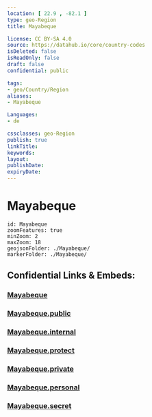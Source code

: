 ```yaml
---
location: [ 22.9 , -82.1 ] 
type: geo-Region
title: Mayabeque

license: CC BY-SA 4.0
source: https://datahub.io/core/country-codes
isDeleted: false
isReadOnly: false
draft: false
confidential: public

tags:
- geo/Country/Region
aliases:
- Mayabeque

Languages:
- de

cssclasses: geo-Region
publish: true
linkTitle: 
keywords: 
layout: 
publishDate: 
expiryDate: 
---
```


# Mayabeque

```leaflet
id: Mayabeque
zoomFeatures: true 
minZoom: 2 
maxZoom: 18
geojsonFolder: ./Mayabeque/
markerFolder: ./Mayabeque/
```


## Confidential Links & Embeds: 

### [Mayabeque](/_Standards/Earth/Continent/America~Caribbean/Cuba/provinces~Cuba/Mayabeque.md) 

### [Mayabeque.public](/_public/Earth/Continent/America~Caribbean/Cuba/provinces~Cuba/Mayabeque.public.md) 

### [Mayabeque.internal](/_internal/Earth/Continent/America~Caribbean/Cuba/provinces~Cuba/Mayabeque.internal.md) 

### [Mayabeque.protect](/_protect/Earth/Continent/America~Caribbean/Cuba/provinces~Cuba/Mayabeque.protect.md) 

### [Mayabeque.private](/_private/Earth/Continent/America~Caribbean/Cuba/provinces~Cuba/Mayabeque.private.md) 

### [Mayabeque.personal](/_personal/Earth/Continent/America~Caribbean/Cuba/provinces~Cuba/Mayabeque.personal.md) 

### [Mayabeque.secret](/_secret/Earth/Continent/America~Caribbean/Cuba/provinces~Cuba/Mayabeque.secret.md)

